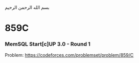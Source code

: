 بسم الله الرحمن الرحيم
<br />
# 859C
### MemSQL Start[c]UP 3.0 - Round 1
Problem: https://codeforces.com/problemset/problem/859/C <br/>
